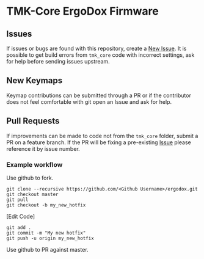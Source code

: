 # TMK-Core ErgoDox Firmware

## Issues

If issues or bugs are found with this repository, create a [New Issue](https://github.com/ergodox/ergodox/issues/new). It is possible to get build errors from `tmk_core` code with incorrect settings, ask for help before sending issues upstream.

## New Keymaps

Keymap contributions can be submitted through a PR or if the contributor does not feel comfortable with git open an Issue and ask for help.

## Pull Requests

If improvements can be made to code not from the `tmk_core` folder, submit a PR on a feature branch. If the PR will be fixing a pre-existing [Issue](https://github.com/ergodox/ergodox/issues) please reference it by issue number.


### Example workflow

Use github to fork.

```
git clone --recursive https://github.com/<Github Username>/ergodox.git
git checkout master
git pull
git checkout -b my_new_hotfix
```

[Edit Code]

```
git add .
git commit -m "My new hotfix"
git push -u origin my_new_hotfix
```

Use github to PR against master.
